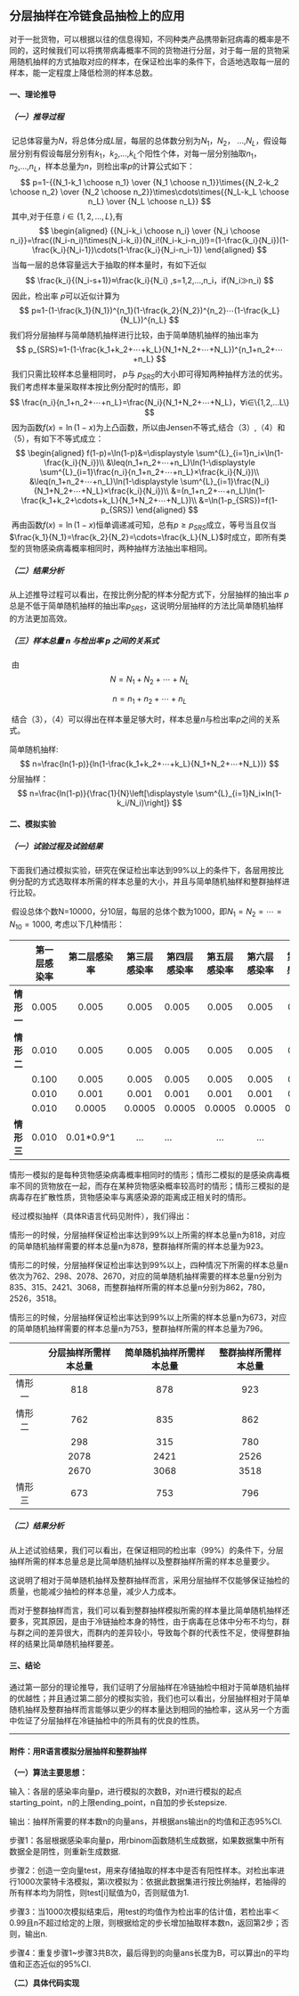 ## 分层抽样在冷链食品抽检上的应用

​	对于一批货物，可以根据以往的信息得知，不同种类产品携带新冠病毒的概率是不同的，这时候我们可以将携带病毒概率不同的货物进行分层，对于每一层的货物采用随机抽样的方式抽取对应的样本，在保证检出率的条件下，合适地选取每一层的样本，能一定程度上降低检测的样本总数。

#### **一、理论推导**

##### （一）推导过程

​	记总体容量为$N$，将总体分成$L$层，每层的总体数分别为$N_1$，$N_2$， $...$,$N_L$，假设每层分别有假设每层分别有$k_1$，$k_2$,$...$,$k_L$个阳性个体，对每一层分别抽取$n_1$，$n_2$,$...$,$n_L$，样本总量为$n$，则检出率$p$的计算公式如下：
$$
p=1-{{N_1-k_1 \choose n_1} \over {N_1 \choose n_1}}\times{{N_2-k_2 \choose n_2} \over {N_2 \choose n_2}}\times\cdots\times{{N_L-k_L \choose n_L} \over {N_L \choose n_L}}
$$
​	其中,对于任意 $i \in \{1,2,...,L\}​$,有
$$
\begin{aligned}
{{N_i-k_i \choose n_i} \over {N_i \choose n_i}}=\frac{(N_i-n_i)!\times(N_i-k_i)}{N_i!(N_i-k_i-n_i)!}=(1-\frac{k_i}{N_i})(1-\frac{k_i}{N_i-1})\cdots(1-\frac{k_i}{N_i-n_i-1})
\end{aligned}
$$
​	当每一层的总体容量远大于抽取的样本量时，有如下近似
$$
\frac{k_i}{(N_i-s+1)}≈\frac{k_i}{N_i}   ,s=1,2,…,n_i，if(N_i≫n_i)
$$
​	因此，检出率 $p​$ 可以近似计算为
$$
p≈1-(1-\frac{k_1}{N_1})^{n_1}(1-\frac{k_2}{N_2})^{n_2}⋯(1-\frac{k_L}{N_L})^{n_L}
$$
​	我们将分层抽样与简单随机抽样进行比较，由于简单随机抽样的抽出率为
$$
p_{SRS}≈1-(1-\frac{k_1+k_2+⋯+k_L}{N_1+N_2+⋯+N_L})^{n_1+n_2+⋯+n_L}
$$
​	我们只需比较样本总量相同时， $p$与 $p_{SRS}​$的大小即可得知两种抽样方法的优劣。我们考虑样本量采取样本按比例分配时的情形，即
$$
\frac{n_i}{n_1+n_2+⋯+n_L}=\frac{N_i}{N_1+N_2+⋯+N_L}，∀i∈\{1,2,…L\}
$$
​	因为函数$f(x)=\ln{(1-x)}​$为上凸函数，所以由Jensen不等式,结合（3）,（4）和（5），有如下不等式成立：
$$
\begin{aligned}
f(1-p)=\ln⁡(1-p)&=\displaystyle \sum^{L}_{i=1}n_i×\ln⁡(1-\frac{k_i}{N_i})\\
&\leq(n_1+n_2+⋯+n_L)\ln⁡(1-\displaystyle \sum^{L}_{i=1}\frac{n_i}{n_1+n_2+⋯+n_L}×\frac{k_i}{N_i})\\
&\leq(n_1+n_2+⋯+n_L)\ln⁡(1-\displaystyle \sum^{L}_{i=1}\frac{N_i}{N_1+N_2+⋯+N_L}×\frac{k_i}{N_i})\\
&=(n_1+n_2+⋯+n_L)\ln⁡(1-\frac{k_1+k_2+\cdots+k_L}{N_1+N_2+⋯+N_L})\\
&=\ln(1-p_{SRS})=f(1-p_{SRS})
\end{aligned}
$$
​	再由函数$f(x)=\ln(1-x)$恒单调递减可知，总有$p\geq p_{SRS}$成立，等号当且仅当$\frac{k_1}{N_1}=\frac{k_2}{N_2}=\cdots=\frac{k_L}{N_L}$时成立，即所有类型的货物感染病毒概率相同时，两种抽样方法抽出率相同。

##### （二）结果分析

​	从上述推导过程可以看出，在按比例分配的样本分配方式下，分层抽样的抽出率 $p$ 总是不低于简单随机抽样的抽出率$p_{SRS}$，这说明分层抽样的方法比简单随机抽样的方法更加高效。

##### （三）样本总量 $n$ 与检出率 $p$ 之间的关系式

​	由
$$
N=N_1+N_2+⋯+N_L  
$$

$$
n=n_1+n_2+⋯+n_L  
$$

​	结合（3），（4）可以得出在样本量足够大时，样本总量$n$与检出率$p$之间的关系式。

简单随机抽样:
$$
n=\frac{ln⁡(1-p)}{ln⁡(1-\frac{k_1+k_2+⋯+k_L}{N_1+N_2+⋯+N_L})}
$$
分层抽样：
$$
n=\frac{ln⁡(1-p)}{\frac{1}{N}\left[\displaystyle \sum^{L}_{i=1}N_i×ln⁡(1-k_i/N_i)\right]}
$$

#### **二、模拟实验**

##### （一）试验过程及试验结果

​	下面我们通过模拟实验，研究在保证检出率达到99%以上的条件下，各层用按比例分配的方式选取样本所需的样本总量的大小，并且与简单随机抽样和整群抽样进行比较。

​	假设总体个数N=10000，分10层，每层的总体个数为1000，即$N_1=N_2=\cdots=N_{10}=1000​$, 考虑以下几种情形：

|            | 第一层感染率 | 第二层感染率 | 第三层感染率 | 第四层感染率 | 第五层感染率 | 第六层感染率 | 第七层感染率 | 第八层感染率 | 第九层感染率 | 第十层感染率 |
| :--------: | :----------: | :----------: | :----------: | ------------ | :----------: | :----------: | :----------: | :----------: | :----------: | :----------: |
| **情形一** |    0.005     |    0.005     |    0.005     | 0.005        |    0.005     |    0.005     |    0.005     |    0.005     |    0.005     |    0.005     |
| **情形二** |    0.010     |    0.005     |    0.005     | 0.005        |    0.005     |    0.005     |    0.005     |    0.005     |    0.005     |    0.005     |
|            |    0.100     |    0.005     |    0.005     | 0.005        |    0.005     |    0.005     |    0.005     |    0.005     |    0.005     |    0.005     |
|            |    0.010     |    0.001     |    0.001     | 0.001        |    0.001     |    0.001     |    0.001     |    0.001     |    0.001     |    0.001     |
|            |    0.010     |    0.0005    |    0.0005    | 0.0005       |    0.0005    |    0.0005    |    0.0005    |    0.0005    |    0.0005    |    0.0005    |
| **情形三** |    0.010     |  0.01*0.9^1  |      …       | …            |      …       |      …       |      …       |      …       |      …       |  0.01*0.9^9  |

​	情形一模拟的是每种货物感染病毒概率相同时的情形；情形二模拟的是感染病毒概率不同的货物放在一起，而存在某种货物感染概率较高时的情形；情形三模拟的是病毒存在扩散性质，货物感染率与离感染源的距离成正相关时的情形。

​	经过模拟抽样（具体R语言代码见附件），我们得出：

​	情形一的时候，分层抽样保证检出率达到99%以上所需的样本总量n为818，对应的简单随机抽样需要的样本总量n为878，整群抽样所需的样本总量为923。

​	情形二的时候，分层抽样保证检出率达到99%以上，四种情况下所需的样本总量n依次为762、298、2078、2670，对应的简单随机抽样需要的样本总量n分别为835、315、2421、3068，而整群抽样所需的样本总量n分别为862，780，2526，3518。

​	情形三的时候，分层抽样保证检出率达到99%以上所需的样本总量n为673，对应的简单随机抽样需要的样本总量n为753，整群抽样所需的样本总量为796。

|        | 分层抽样所需样本总量 | 简单随机抽样所需样本总量 | 整群抽样所需样本总量 |
| :----: | :------------------: | :----------------------: | :------------------: |
| 情形一 |         818          |           878            |         923          |
| 情形二 |         762          |           835            |         862          |
|        |         298          |           315            |         780          |
|        |         2078         |           2421           |         2526         |
|        |         2670         |           3068           |         3518         |
| 情形三 |         673          |           753            |         796          |

##### （二）结果分析

​	从上述试验结果，我们可以看出，在保证相同的检出率（99%）的条件下，分层抽样所需的样本总量总是比简单随机抽样以及整群抽样所需的样本总量要少。

​	这说明了相对于简单随机抽样及整群抽样而言，采用分层抽样不仅能够保证抽检的质量，也能减少抽检的样本总量，减少人力成本。

​	而对于整群抽样而言，我们可以看到整群抽样模拟所需的样本量比简单随机抽样还要多，究其原因，是由于冷链抽检本身的特性，由于病毒在总体中分布不均匀，群与群之间的差异很大，而群内的差异较小，导致每个群的代表性不足，使得整群抽样的结果比简单随机抽样要差。

#### 三、结论

​	通过第一部分的理论推导，我们证明了分层抽样在冷链抽检中相对于简单随机抽样的优越性；并且通过第二部分的模拟实验，我们也可以看出，分层抽样相对于简单随机抽样及整群抽样而言能够以更少的样本量达到相同的抽检率，这从另一个方面中佐证了分层抽样在冷链抽检中的所具有的优良的性质。

****

#### **附件：用R语言模拟分层抽样和整群抽样**

**（一）算法主要思想：**

​	输入：各层的感染率向量p，进行模拟的次数B，对n进行模拟的起点starting_point，n的上限ending_point，n自加的步长stepsize.

​	输出：抽样所需要的样本数n的向量ans，并根据ans输出n的均值和正态95%CI.

​	步骤1：各层根据感染率向量p，用rbinom函数随机生成数据，如果数据集中所有数据全是阴性，则重新生成数据.

​	步骤2：创造一空向量test，用来存储抽取的样本中是否有阳性样本。对检出率进行1000次蒙特卡洛模拟，第i次模拟为：依据此数据集进行按比例抽样，若抽得的所有样本均为阴性，则test[i]赋值为0，否则赋值为1.

​	步骤3：当1000次模拟结束后，用test的均值作为检出率的估计值，若检出率＜0.99且n不超过给定的上限，则根据给定的步长增加抽取样本数n，返回第2步；否则，输出n.

​	步骤4：重复步骤1~步骤3共B次，最后得到的向量ans长度为B，可以算出n的平均值和正态近似的95%CI.

**（二）具体代码实现**

